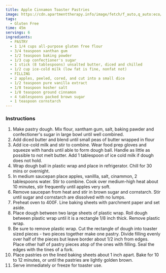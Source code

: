 ```yaml
---
title: Apple Cinnamon Toaster Pastries
image: https://cdn.apartmenttherapy.info/image/fetch/f_auto,q_auto:eco/https://storage.googleapis.com/gen-atmedia/3/2017/10/b34ece064e3678ac90ab79cfb73b228882a41dd5.jpeg
tags:
  - Gluten Free
time: 45m
servings: 6
ingredients:
  - PASTRY
  - 1 1/4 cups all-purpose gluten free flour
  - 3/4 teaspoon xanthan gum
  - 1/2 teaspoon baking powder
  - 1/3 cup confectioner's sugar
  - 1 stick (8 tablespoons) unsalted butter, diced and chilled
  - 1/2 cup ice-cold milk (low fat is fine, nonfat not)
  - FILLING
  - 2 apples, peeled, cored, and cut into a small dice
  - 1/2 teaspoon pure vanilla extract
  - 1/8 teaspoon kosher salt
  - 1/8 teaspoon ground cinnamon
  - 4 tablespoons packed brown sugar
  - 1 teaspoon cornstarch
---
```

### **Instructions**

1. Make pastry dough. Mix flour, xantham gum, salt, baking pawder and confectioner's sugar in large bowl until well combined.
2. Add diced butter and blend until small peas of butter wrapped in flour
3. Add ice-cold milk and stir to combine. Wear food prep gloves and squeeze with hands until able to form dough ball. Handle as little as possible to not melt butter. Add 1 tablespoon of ice cold milk if dough does not hold. 
4. Wrap dough ball in plastic wrap and place in refrigerator. Chill for 30 mins or overnight.
5. In medium saucepan place apples, vanillla, salt, cinammon, 2 tablespoons water. Stir to combine. Cook over medium-high heat about 10 minutes, stir frequently until apples very soft. 
6. Remove saucepan from heat and stir in brown sugar and cornstarch. Stir until sugar and cornstarch are dissolved with no lumps.
7. Preheat oven to 400F. Line baking sheets with parchment paper and set aside.
8. Place dough between two large sheets of plastic wrap. Roll dough between plastic wrap until it is a rectangle 1/8 inch thick. Remove plastic wrap.
9. Be sure to remove plastic wrap. Cut the rectangle of dough into toaster sized pieces - two pieces together make one pastry. Divide filling evenly over half of the pieces but leave border about 1/2 inch from edges. Place other half of pastry pieces atop of the ones with filling. Seal the edges with the tines of a fork.
10. Place pastries on the lined baking sheets about 1 inch apart. Bake for 10 to 12 minutes, or until the pastries are lightly golden brown.
11. Serve immediately or freeze for toaster use.